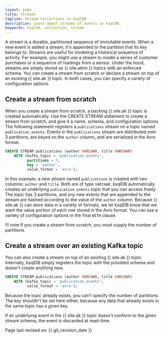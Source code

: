 ```yaml
---
layout: page
title: Streams
tagline: Stream collections in ksqlDB
description: Learn about streams of events in ksqlDB.
keywords: ksqldb, collection, stream
---
```


A stream is a durable, partitioned sequence of immutable events. When a new
event is added a stream, it's appended to the partition that its key belongs
to. Streams are useful for modeling a historical sequence of activity. For
example, you might use a stream to model a series of customer purchases or a
sequence of readings from a sensor. Under the hood, streams are simply stored
as {{ site.aktm }} topics with an enforced schema. You can create a stream from
scratch or declare a stream on top of an existing {{ site.ak }} topic. In both
cases, you can specify a variety of configuration options.

Create a stream from scratch
------------------------------

When you create a stream from scratch, a backing {{ site.ak }} topic is created
automatically. Use the CREATE STREAM statement to create a stream from scratch,
and give it a name, schema, and configuration options. The following statement
registers a `publications` stream on a topic named `publication_events`. Events
in the `publications` stream are distributed over 3 partitions, are keyed on
the `author` column, and are serialized in the Avro format.

```sql
CREATE STREAM publications (author VARCHAR, title VARCHAR)
    WITH (kafka_topic = 'publication_events',
          partitions = 3,
          key = 'author',
          value_format = 'avro');
```

In this example, a new stream named `publications` is created with two columns:
`author` and `title`. Both are of type `VARCHAR`. ksqlDB automatically creates
an underlying `publication_events` topic that you can access freely. The topic
has 3 partitions, and any new events that are appended to the stream are hashed
according to the value of the `author` column. Because {{ site.ak }} can store
data in a variety of formats, we let ksqlDB know that we want the value portion
of each row stored in the Avro format. You can use a variety of configuration
options in the final `WITH` clause.

!!! note
    If you create a stream from scratch, you must supply the number of
    partitions.

Create a stream over an existing Kafka topic
--------------------------------------------

You can also create a stream on top of an existing {{ site.ak }} topic.
Internally, ksqlDB simply registers the topic with the provided schema
and doesn't create anything new. 

```sql
CREATE STREAM publications (author VARCHAR, title VARCHAR)
    WITH (kafka_topic = 'publication_events',
          value_format = 'avro');
```

Because the topic already exists, you can't specify the number of partitions.
The key shouldn't be set here either, because any data that already exists in
the same topic has a given key.

If an underlying event in the {{ site.ak }} topic doesn’t conform to the given
stream schema, the event is discarded at read-time.

Page last revised on: {{ git_revision_date }}
